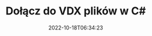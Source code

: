 ---
############################# Static ############################
layout: "auto-gen-merger"
date: 2022-10-18T06:34:23
draft: false
otherformats: docm docx dot dotm dotx epub html mht mhtml odp ods odt one otp ott pdf

############################# Head ############################
head_title: "Dołącz do VDX plików w C# | VDX Połączenie"
head_description: "Połącz wiele plików VDX w jeden plik za pomocą interfejsu API łączenia dokumentów C# .NET. Połącz określone strony lub zakresy stron, od różnych dokumentów do jednego dokumentu."

############################# Header ############################
title: "Dołącz do VDX plików w C#"
description: "Dołącz do VDX za pomocą kilku linijek kodu .NET."
bg_image: "https://cms.admin.containerize.com/templates/aspose/App_Themes/V3/images/bg/header1.png"
bg_overlay: false
button:
    enable: true
    icon: "fas fa-arrow-down"
    label: "Pobierz darmową wersję próbną"
    link: "https://downloads.groupdocs.com/merger/net"

############################# SubMenu ############################
submenu:
    enable: true

    left:
        img_alt: "GroupDocs.Merger for .NET"
        image: "https://cms.admin.containerize.com/templates/groupdocs/images/product-logos/90x90-noborder/groupdocs-merger-net.png"
        product: "GroupDocs.Merger"
        platform: ".NET"

    middle:
        button:

            # button loop
            - link: "https://apireference.groupdocs.com/merger/net"
              text: "Dokumentacja API"

            # button loop
            - link: "https://github.com/groupdocs-merger"
              text: "Przykłady kodu"

            # button loop
            - link: "https://products.groupdocs.app/merger/family"
              text: "Prezentacje na żywo"

            # button loop
            - link: "https://purchase.groupdocs.com/pricing/merger/net"
              text: "cennik"

    right:
        link_download: "https://downloads.groupdocs.com/merger"
        link_learn: "https://docs.groupdocs.com/merger/net"
        link_buy: "https://purchase.groupdocs.com"

############################# About ############################
about:
    enable: true
    title: "Informacje o interfejsie API GroupDocs.Merger for .NET"
    content: |
        [GroupDocs.Merger for .NET](/pl/merger/net/) zapewnia wygodne rozwiązanie do łączenia wielu plików PDF, pakietu Microsoft Office (Word, Excel, PowerPoint, OneNote), OpenDocument, HTML, obrazów i wiele innych dokumentów w jednym pliku w aplikacjach .NET. GroupDocs.Merger zaoszczędzi Ci wiele wysiłku, ponieważ możesz dołączyć do dokumentów VDX - nie ma potrzeby instalowania żadnego oprogramowania innych firm, aplikacji komputerowych ani wtyczek. Teraz nie musisz tracić czasu i ręcznie dołączać pliki! Misją GroupDocs jest zapewnienie najwyższej jakości i uproszczenie przepływów pracy przy przetwarzaniu dokumentów.
        
        GroupDocs.Merger API to właściwy wybór dla rozwiązań korporacyjnych, które potrzebują funkcji łączenia plików. Te interfejsy API są dobrze obsługiwane we wszystkich głównych systemach operacyjnych i platformach, w tym .NET Framework, .NET Standard, .NET Core, Mono.

############################# Steps ############################
steps:
    enable: true
    title_left: "Jak dołączyć do wielu plików VDX"
    content_left: |
        [GroupDocs.Merger for .NET](/pl/merger/net/) ułatwia programistom .NET dołączenie do dwóch lub więcej plików VDX w ich aplikacjach poprzez zaimplementowanie kilka prostych kroków.
        
        * Utwórz nową instancję **Scalanie** i przekaż ścieżkę dokumentu źródłowego jako parametr konstruktora.
        * Wywołaj **Join** klasy **Merger** i przekaż drugą ścieżkę dokumentu źródłowego.
        * Wywołaj **Save** klasy **Scalanie**, aby zapisać scalony dokument.

    title_right: "wymagania systemowe"
    content_right: |
        Interfejsy API GroupDocs.Merger for .NET są obsługiwane na wszystkich głównych platformach i systemach operacyjnych. Przed wykonaniem poniższego kodu upewnij się, że masz zainstalowane w systemie następujące wymagania wstępne.

        * Systemy operacyjne: Microsoft Windows, Linux, MacOS
        * Środowiska programistyczne: Visual Studio, Xamarin, MonoDevelop
        * Ramy: .NET Framework, .NET Standard, .NET Core, Mono
        * Pobierz najnowszą wersję GroupDocs.Merger for .NET z [NuGet](https://www.nuget.org/packages/groupdocs.merger)
         
    code: |
     {{% merger/additional-styles %}}
     {{< merger/code-merger title="Jak dołączyć do plików VDX przy użyciu przykładowego kodu C#">}}

        ```csharp    
        // Dołącz do plików VDX za pomocą GroupDocs.Merger API
        // Utwórz wystąpienie połączenia z wejściowym dokumentem VDX
        using (Merger merger = new Merger("input1.vdx"))
          {
            // Wywołaj metodę Join instancji klasy Merger i przekaż drugą ścieżkę dokumentu źródłowego
            merger.Join("input2.vdx");
    
            // Wywołaj metodę Save instancji klasy Merger, aby zapisać scalony dokument
            merger.Save("merged-file.vdx");
          }
        ```
     {{< /merger/code-merger >}}

############################# Demos ############################
demos:
    enable: true
    title: "Prezentacje na żywo — aplikacja online do dołączania do dokumentów"
    content: |
       Dołącz teraz do więcej niż jednego VDX plików, odwiedzając stronę [GroupDocs.Merger Live Demos](https://products.groupdocs.app/merger/vdx).
       Demo na żywo ma następujące zalety.
        
############################# About Formats ############################
about_formats:
    enable: true

############################# More Formats ############################
more_formats:
    enable: true
    title: "Dołączanie do innych formatów dokumentów"
    content: |
        .NET interfejs API łączenia dokumentów dla formatów plików i obrazów. Połącz niektóre z popularnych formatów dokumentów, jak podano poniżej.

############################# Back to top ###############################
back_to_top:
    enable: true
---